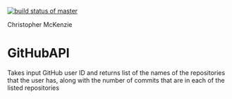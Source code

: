[![build status of master](https://travis-ci.org/camckenzie/GitHubAPI.svg?branch=master)](https://travis-ci.org/camckenzie/GitHubAPI)

Christopher McKenzie

# GitHubAPI
Takes input GitHub user ID and returns list of the names of the repositories that the user has, along with the number of commits that are in each of the listed repositories
